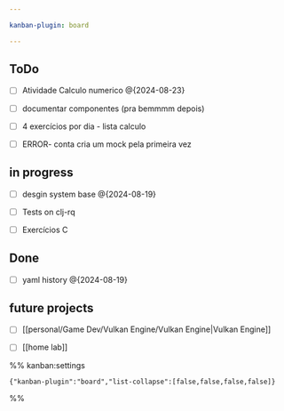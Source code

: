 ```yaml
---

kanban-plugin: board

---
```


## ToDo

- [ ] Atividade Calculo numerico @{2024-08-23}
- [ ] documentar componentes (pra bemmmm depois)
- [ ] 4 exercícios por dia - lista calculo
- [ ] ERROR- conta cria um mock pela primeira vez


## in progress

- [ ] desgin system base @{2024-08-19}
- [ ] Tests on clj-rq
- [ ] Exercícios C


## Done

- [ ] yaml history @{2024-08-19}


## future projects

- [ ] [[personal/Game Dev/Vulkan Engine/Vulkan Engine|Vulkan Engine]]
- [ ] [[home lab]]




%% kanban:settings
```
{"kanban-plugin":"board","list-collapse":[false,false,false,false]}
```
%%
